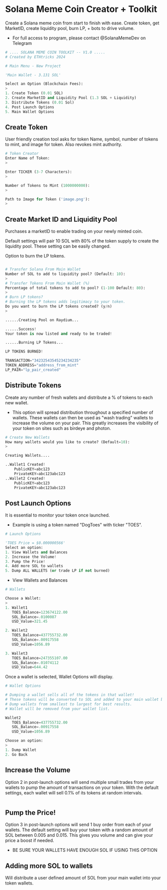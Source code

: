 # Solana Meme Coin Creator + Toolkit

Create a Solana meme coin from start to finish with ease. Create token, get MarketID, create liquidity pool, burn LP, + bots to drive volume.  

* For full access to program, please contact @SolanaMemeDev on Telegram



```python
# .... SOLANA MEME COIN TOOLKIT -- V1.0 .....
# Created by ETHtricks 2024

# Main Menu - New Project

'Main Wallet - 3.131 SOL'

Select an Option (Blockchain Fees):
>
1. Create Token (0.01 SOL)
2. Create MarketID and Liquidity Pool (1.3 SOL + Liquidity)
3. Distribute Tokens (0.01 Sol)
4. Post Launch Options
5. Main Wallet Options


```


## Create Token

User friendly creation tool asks for token Name, symbol, number of tokens to mint, and image for token.  Also revokes mint authority.
```python
# Token Creator
Enter Name of Token:
>

Enter TICKER (3-7 Characters):
>

Number of Tokens to Mint (1000000000):
>

Path to Image for Token ('image.png'):
>
```

## Create Market ID and Liquidity Pool

Purchases a marketID to enable trading on your newly minted coin.

Default settings will pair 10 SOL with 80% of the token supply to create the liquidity pool.  These setting can be easily changed.  

Option to burn the LP tokens.  

```python

# Transfer Solana From Main Wallet
Number of SOL to add to liquidity pool? (Default: 10):
>
# Transfer Tokens From Main Wallet (%)
Percentage of total tokens to add to pool? (1-100 Default: 80):
>
# Burn LP tokens?
# Burning the LP tokens adds legitimacy to your token.   
Do you want to burn the LP tokens created? (y/n)
>

......Creating Pool on Raydium...

......Success!
Your token is now listed and ready to be traded!

......Burning LP Tokens...

LP TOKENS BURNED!

TRANSACTION="34232543545234234235"
TOKEN_ADDRESS="address_from_mint"
LP_PAIR="lp_pair_created"
```
## Distribute Tokens



Create any number of fresh wallets and distribute a % of tokens to each new wallet.

* This option will spread distribution throughout a specified number of wallets. These wallets can then be used as "wash trading" wallets to increase the volume on your pair.  This greatly increases the visibility of your token on sites such as birdeye and photon. 


```python
# Create New Wallets
How many wallets would you like to create? (Default=10):
>

Creating Wallets....

..Wallet1 Created! 
    PublicKEY=abc123
    PrivateKEY=abc123abc123
..Wallet2 Created!
    PublicKEY=abc123
    PrivateKEY=abc123abc123
```

## Post Launch Options


It is essential to monitor your token once launched. 

* Example is using a token named "DogToes" with ticker "TOES". 

```python
# Launch Options

'TOES Price = $0.000000566' 
Select an option:
1. View Wallets and Balances
2. Increase the Volume!
3. Pump the Price!
4. Add more SOL to wallets
5. Dump ALL WALLETS (or trade LP if not burned)
```
* View Wallets and Balances

```python
# Wallets

Choose a Wallet: 
>
1. Wallet1
   TOES_Balance=123674122.00
   SOL_Balance=.0100087
   USD_Value=321.45

2. Wallet2
   TOES_Balance=437755732.00
   SOL_Balance=.00917558
   USD_Value=1056.89

3. Wallet3
   TOES_Balance=247355107.00
   SOL_Balance=.01074112
   USD_Value=644.42

```

Once a wallet is selected, Wallet Options will display.
```python
# Wallet Options

# Dumping a wallet sells all of the tokens in that wallet! 
# These tokens will be converted to SOL and added to your main wallet balance.
# Dump wallets from smallest to largest for best results.
# Wallet will be removed from your wallet list.

Wallet2
   TOES_Balance=437755732.00
   SOL_Balance=.00917558
   USD_Value=1056.89

Choose an option: 
>
1. Dump Wallet
2. Go Back
```
## Increase the Volume
Option 2 in post-launch options will send multiple small trades from your wallets to pump the amount of transactions on your token.  With the default settings, each wallet will sell 0.1% of its tokens at random intervals. 

```python

```

## Pump the Price!

Option 3 in post-launch options will send 1 buy order from each of your wallets.  The default setting will buy your token with a random amount of SOL between 0.005 and 0.015.  This gives you volume and can give your price a boost if needed.  
* BE SURE YOUR WALLETS HAVE ENOUGH SOL IF USING THIS OPTION

## Adding more SOL  to wallets
Will distribute a user defined amount of SOL from your main wallet into your token wallets.
 


